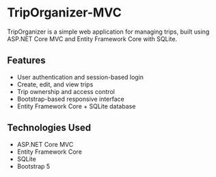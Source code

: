 # TripOrganizer-MVC

TripOrganizer is a simple web application for managing trips, built using ASP.NET Core MVC and Entity Framework Core with SQLite.

## Features

- User authentication and session-based login
- Create, edit, and view trips
- Trip ownership and access control
- Bootstrap-based responsive interface
- Entity Framework Core + SQLite database

## Technologies Used

- ASP.NET Core MVC
- Entity Framework Core
- SQLite
- Bootstrap 5
